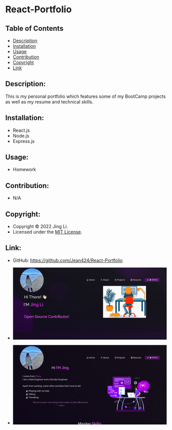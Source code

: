 # React-Portfolio
## Table of Contents
- [Description](#description)
- [Installation](#installation)
- [Usage](#usage)
- [Contribution](#contribution)
- [Copyright](#copyright)
- [Link](#link)

## Description:
This is my personal portfolio which features some of my BootCamp projects as well as my resume and technical skills.

## Installation:
- React.js
- Node.js
- Express.js

## Usage:
- Homework

## Contribution:
- N/A

## Copyright:
- Copyright © 2022 Jing Li.
- Licensed under the [MIT License](LICENSE).

## Link:
- GitHub: https://github.com/Jean424/React-Portfolio

- ![Screenshot of HomePage](./src/Assets/Homepage.png)
- ![Screenshot of AboutPage](./src/Assets/Aboutpage.png)